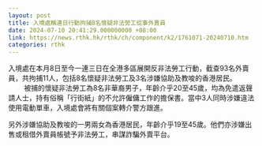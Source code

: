 ```yaml
---
layout: post
title: 入境處稱連日行動拘捕8名懷疑非法勞工從事外賣員
date: 2024-07-10 20:41:29.000000000 +08:00
link: https://news.rthk.hk/rthk/ch/component/k2/1761071-20240710.htm
categories: rthk
---
```


入境處在本月8日至今一連三日在全港多區展開反非法勞工行動，截查93名外賣員，共拘捕11人，包括8名懷疑非法勞工及3名涉嫌協助及教唆的香港居民。
　　
被捕的懷疑非法勞工為8名非華裔男子，年齡介乎20至45歲，均為免遣返聲請人士，持有俗稱「行街紙」的不允許僱傭工作的擔保書。當中3人同時涉嫌違法使用電動單車，入境處會將有關個案轉介警方跟進。
 
另外涉嫌協助及教唆的一男兩女為香港居民，年齡介乎19至45歲。他們亦涉嫌出售或租借外賣員帳號予非法勞工，串謀詐騙外賣平台。

